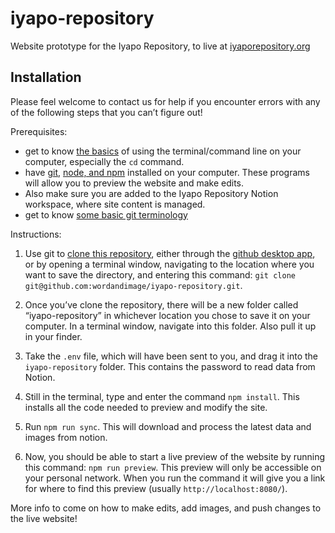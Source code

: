 # iyapo-repository

Website prototype for the Iyapo Repository, to live at [iyaporepository.org](https://iyaporepository.org)

## Installation

Please feel welcome to contact us for help if you encounter errors with any of the following steps that you can’t figure out!

Prerequisites:

- get to know [the basics](https://tutorials.codebar.io/command-line/introduction/tutorial.html) of using the terminal/command line on your computer, especially the `cd` command.
- have [git](https://git-scm.com/), [node, and npm](https://github.com/nvm-sh/nvm#install--update-script) installed on your computer. These programs will allow you to preview the website and make edits. 
- Also make sure you are added to the Iyapo Repository Notion workspace, where site content is managed.
- get to know [some basic git terminology](https://docs.github.com/en/repositories/creating-and-managing-repositories/about-repositories)

Instructions:

1. Use git to [clone this repository](https://docs.github.com/en/repositories/creating-and-managing-repositories/cloning-a-repository), either through the [github desktop app](https://desktop.github.com/), or by opening a terminal window, navigating to the location where you want to save the directory, and entering this command: `git clone git@github.com:wordandimage/iyapo-repository.git`. 

2. Once you’ve clone the repository, there will be a new folder called “iyapo-repository” in whichever location you chose to save it on your computer. In a terminal window, navigate into this folder. Also pull it up in your finder.

3. Take the `.env` file, which will have been sent to you, and drag it into the `iyapo-repository` folder. This contains the password to read data from Notion.

4. Still in the terminal, type and enter the command `npm install`. This installs all the code needed to preview and modify the site.

5. Run `npm run sync`. This will download and process the latest data and images from notion.

6. Now, you should be able to start a live preview of the website by running this command: `npm run preview`. This preview will only be accessible on your personal network. When you run the command it will give you a link for where to find this preview (usually `http://localhost:8080/`).

More info to come on how to make edits, add images, and push changes to the live website!
